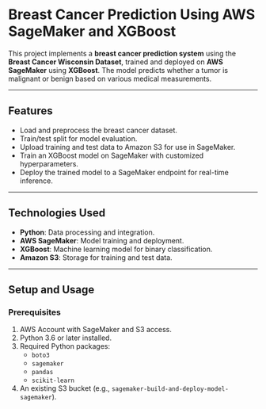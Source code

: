 # Breast Cancer Prediction Using AWS SageMaker and XGBoost

This project implements a **breast cancer prediction system** using the **Breast Cancer Wisconsin Dataset**, trained and deployed on **AWS SageMaker** using **XGBoost**. The model predicts whether a tumor is malignant or benign based on various medical measurements.

---

## **Features**
- Load and preprocess the breast cancer dataset.
- Train/test split for model evaluation.
- Upload training and test data to Amazon S3 for use in SageMaker.
- Train an XGBoost model on SageMaker with customized hyperparameters.
- Deploy the trained model to a SageMaker endpoint for real-time inference.

---

## **Technologies Used**
- **Python**: Data processing and integration.
- **AWS SageMaker**: Model training and deployment.
- **XGBoost**: Machine learning model for binary classification.
- **Amazon S3**: Storage for training and test data.

---

## **Setup and Usage**

### **Prerequisites**
1. AWS Account with SageMaker and S3 access.
2. Python 3.6 or later installed.
3. Required Python packages:
   - `boto3`
   - `sagemaker`
   - `pandas`
   - `scikit-learn`
4. An existing S3 bucket (e.g., `sagemaker-build-and-deploy-model-sagemaker`).


